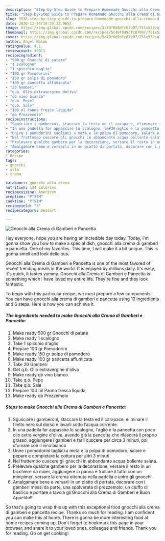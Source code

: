 ```yaml
---
description: "Step-by-Step Guide to Prepare Homemade Gnocchi alla Crema di Gamberi e Pancetta"
title: "Step-by-Step Guide to Prepare Homemade Gnocchi alla Crema di Gamberi e Pancetta"
slug: 1538-step-by-step-guide-to-prepare-homemade-gnocchi-alla-crema-di-gamberi-e-pancetta
date: 2020-12-14T19:39:33.965Z
image: https://img-global.cpcdn.com/recipes/5c49f0d9dfc07097/751x532cq70/gnocchi-alla-crema-di-gamberi-e-pancetta-recipe-main-photo.jpg
thumbnail: https://img-global.cpcdn.com/recipes/5c49f0d9dfc07097/751x532cq70/gnocchi-alla-crema-di-gamberi-e-pancetta-recipe-main-photo.jpg
cover: https://img-global.cpcdn.com/recipes/5c49f0d9dfc07097/751x532cq70/gnocchi-alla-crema-di-gamberi-e-pancetta-recipe-main-photo.jpg
author: Angel Mason
ratingvalue: 4.1
reviewcount: 35813
recipeingredient:
- "500 gr Gnocchi di patate"
- "1 scalogno"
- "1 spicchio daglio"
- "100 gr Pomodorini"
- "150 gr polpa di pomodoro"
- "100 gr pancetta affumicata"
- "20 Gamberi"
- "q.b. Olio extravergine doliva"
- "qb vino bianco"
- "q.b. Pepe"
- "q.b. Sale"
- "100 ml Panna fresca liquida"
- "qb Prezzemolo"
recipeinstructions:
- "Sgusciare i gamberoni, staccare la testa ed il carapace, eliminare il filetto nero sul dorso e lavarli sotto l’acqua corrente."
- "In una padella far appassire lo scalogno, l&#39;aglio e la pancetta con poco olio extra vergine d&#39;oliva, avendo già la pancetta che rilascerà il proprio grasso, aggiungere i gamberi e farli cuocere per circa 3 minuti, poi sfumare con il vino bianco"
- "Unire i pomodorini tagliati a metà e la polpa di pomodoro, salare e pepare e completare la cottura per altri 3 minuti"
- "Nel frattempo cuocere gli gnocchi in abbondante acqua bollente salata."
- "Prelevare qualche gambero per la decorazione, versare il resto in un bicchiere da mixer, aggiungere la panna e frullare il tutto con un minipimer, versare la crema ottenuta nella padella e unire gli gnocchi"
- "Amalgamare bene e versarli in un piatto di portata, decorare con i gamberi messi da parte, una spolverata di prezzemolo, un ciuffo di basilico e portare a tavola gli Gnocchi alla Crema di Gamberi e Buon Appetito!!"
categories:
- Recipe
tags:
- gnocchi
- alla
- crema

katakunci: gnocchi alla crema 
nutrition: 134 calories
recipecuisine: American
preptime: "PT33M"
cooktime: "PT51M"
recipeyield: "3"
recipecategory: Dessert

---
```



![Gnocchi alla Crema di Gamberi e Pancetta](https://img-global.cpcdn.com/recipes/5c49f0d9dfc07097/751x532cq70/gnocchi-alla-crema-di-gamberi-e-pancetta-recipe-main-photo.jpg)

Hey everyone, hope you are having an incredible day today. Today, I'm gonna show you how to make a special dish, gnocchi alla crema di gamberi e pancetta. One of my favorites. This time, I will make it a bit unique. This is gonna smell and look delicious.



Gnocchi alla Crema di Gamberi e Pancetta is one of the most favored of recent trending meals in the world. It is enjoyed by millions daily. It's easy, it's quick, it tastes yummy. Gnocchi alla Crema di Gamberi e Pancetta is something which I have loved my entire life. They're fine and they look fantastic.


To begin with this particular recipe, we must prepare a few components. You can have gnocchi alla crema di gamberi e pancetta using 13 ingredients and 6 steps. Here is how you can achieve it.

<!--inarticleads1-->

##### The ingredients needed to make Gnocchi alla Crema di Gamberi e Pancetta:

1. Make ready 500 gr Gnocchi di patate
1. Make ready 1 scalogno
1. Take 1 spicchio d&#39;aglio
1. Prepare 100 gr Pomodorini
1. Make ready 150 gr polpa di pomodoro
1. Make ready 100 gr pancetta affumicata
1. Take 20 Gamberi
1. Get q.b. Olio extravergine d&#39;oliva
1. Make ready qb vino bianco
1. Take q.b. Pepe
1. Take q.b. Sale
1. Prepare 100 ml Panna fresca liquida
1. Make ready qb Prezzemolo




<!--inarticleads2-->

##### Steps to make Gnocchi alla Crema di Gamberi e Pancetta:

1. Sgusciare i gamberoni, staccare la testa ed il carapace, eliminare il filetto nero sul dorso e lavarli sotto l’acqua corrente.
1. In una padella far appassire lo scalogno, l&#39;aglio e la pancetta con poco olio extra vergine d&#39;oliva, avendo già la pancetta che rilascerà il proprio grasso, aggiungere i gamberi e farli cuocere per circa 3 minuti, poi sfumare con il vino bianco
1. Unire i pomodorini tagliati a metà e la polpa di pomodoro, salare e pepare e completare la cottura per altri 3 minuti
1. Nel frattempo cuocere gli gnocchi in abbondante acqua bollente salata.
1. Prelevare qualche gambero per la decorazione, versare il resto in un bicchiere da mixer, aggiungere la panna e frullare il tutto con un minipimer, versare la crema ottenuta nella padella e unire gli gnocchi
1. Amalgamare bene e versarli in un piatto di portata, decorare con i gamberi messi da parte, una spolverata di prezzemolo, un ciuffo di basilico e portare a tavola gli Gnocchi alla Crema di Gamberi e Buon Appetito!!




So that's going to wrap this up with this exceptional food gnocchi alla crema di gamberi e pancetta recipe. Thanks so much for reading. I am confident you can make this at home. There is gonna be more interesting food at home recipes coming up. Don't forget to bookmark this page in your browser, and share it to your loved ones, colleague and friends. Thank you for reading. Go on get cooking!
